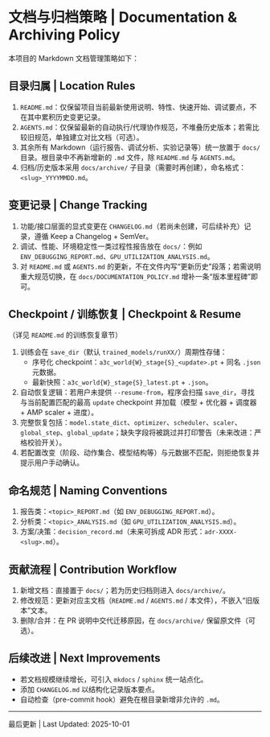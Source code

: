 # 文档与归档策略 | Documentation & Archiving Policy

本项目的 Markdown 文档管理策略如下：

## 目录归属 | Location Rules
1. `README.md`：仅保留项目当前最新使用说明、特性、快速开始、调试要点，不在其中累积历史变更记录。
2. `AGENTS.md`：仅保留最新的自动执行/代理协作规范，不堆叠历史版本；若需比较旧规范，单独建立对比文档（可选）。
3. 其余所有 Markdown（运行报告、调试分析、实验记录等）统一放置于 `docs/` 目录。根目录中不再新增新的 `.md` 文件，除 `README.md` 与 `AGENTS.md`。
4. 归档/历史版本采用 `docs/archive/` 子目录（需要时再创建），命名格式：`<slug>_YYYYMMDD.md`。

## 变更记录 | Change Tracking
1. 功能/接口层面的显式变更在 `CHANGELOG.md`（若尚未创建，可后续补充）记录，遵循 Keep a Changelog + SemVer。
2. 调试、性能、环境稳定性一类过程性报告放在 `docs/`：例如 `ENV_DEBUGGING_REPORT.md`、`GPU_UTILIZATION_ANALYSIS.md`。
3. 对 `README.md` 或 `AGENTS.md` 的更新，不在文件内写“更新历史”段落；若需说明重大规范切换，在 `docs/DOCUMENTATION_POLICY.md` 增补一条“版本里程碑”即可。

## Checkpoint / 训练恢复 | Checkpoint & Resume
（详见 `README.md` 的训练恢复章节）
1. 训练会在 `save_dir`（默认 `trained_models/runXX/`）周期性存储：
   - 序号化 checkpoint：`a3c_world{W}_stage{S}_<update>.pt` + 同名 `.json` 元数据。
   - 最新快照：`a3c_world{W}_stage{S}_latest.pt` + `.json`。
2. 自动恢复逻辑：若用户未提供 `--resume-from`，程序会扫描 `save_dir`，寻找与当前配置匹配的最高 `update` checkpoint 并加载（模型 + 优化器 + 调度器 + AMP scaler + 进度）。
3. 完整恢复包括：`model.state_dict`、`optimizer`、`scheduler`、`scaler`、`global_step`、`global_update`；缺失字段将被跳过并打印警告（未来改进：严格校验开关）。
4. 若配置改变（阶段、动作集合、模型结构等）与元数据不匹配，则拒绝恢复并提示用户手动确认。

## 命名规范 | Naming Conventions
1. 报告类：`<topic>_REPORT.md`（如 `ENV_DEBUGGING_REPORT.md`）。
2. 分析类：`<topic>_ANALYSIS.md`（如 `GPU_UTILIZATION_ANALYSIS.md`）。
3. 方案/决策：`decision_record.md`（未来可拆成 ADR 形式：`adr-XXXX-<slug>.md`）。

## 贡献流程 | Contribution Workflow
1. 新增文档：直接置于 `docs/`；若为历史归档则进入 `docs/archive/`。
2. 修改规范：更新对应主文档（`README.md` / `AGENTS.md` / 本文件），不嵌入“旧版本”文本。
3. 删除/合并：在 PR 说明中交代迁移原因，在 `docs/archive/` 保留原文件（可选）。

## 后续改进 | Next Improvements
- 若文档规模继续增长，可引入 `mkdocs` / `sphinx` 统一站点化。
- 添加 `CHANGELOG.md` 以结构化记录版本要点。
- 自动检查（pre-commit hook）避免在根目录新增非允许的 `.md`。

---
最后更新 | Last Updated: 2025-10-01
